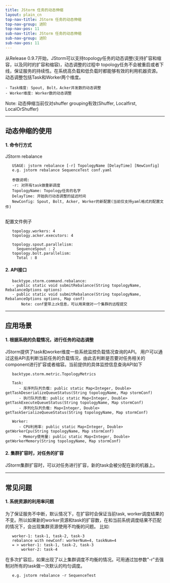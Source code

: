 ```yaml
---
title: JStorm 任务的动态伸缩
layout: plain_cn
top-nav-title: JStorm 任务的动态伸缩
top-nav-group: 进阶
top-nav-pos: 11
sub-nav-title: JStorm 任务的动态伸缩
sub-nav-group: 进阶
sub-nav-pos: 11
---
```

从Release 0.9.7开始，JStorm可以支持topology任务的动态调整(支持扩容和缩容，以及同时的扩容和缩容)，动态调整的过程中   topology任务不会被重启或者下线，保证服务的持续性。在系统高负载和低负载时都能够有效的利用机器资源。
动态调整包括Task和Worker两个维度。

```
- Task维度: Spout, Bolt，Acker并发数的动态调整
- Worker维度: Worker数的动态调整
```

Note: 动态伸缩当前仅对shuffer grouping有效(Shuffer, Localfirst, LocalOrShuffer)

---

## **动态伸缩的使用**

#### 1. 命令行方式

JStorm rebalance

```
   USAGE: jstorm rebalance [-r] TopologyName [DelayTime] [NewConfig]
   e.g. jstorm rebalance SequenceTest conf.yaml

   参数说明:
   -r: 对所有task做重新调度
   TopologyName: Topology任务的名字
   DelayTime: 开始执行动态调整的延迟时间
   NewConfig: Spout, Bolt, Acker, Worker的新配置(当前仅支持yaml格式的配置文件)
            
```

配置文件例子

```
   topology.workers: 4
   topology.acker.executors: 4

   topology.spout.parallelism:
     SequenceSpout : 2
   topology.bolt.parallelism:
     Total : 8
```

#### 2. API接口

```
   backtype.storm.command.rebalance:
   - public static void submitRebalance(String topologyName, RebalanceOptions options)
   - public static void submitRebalance(String topologyName, RebalanceOptions options, Map conf)
       Note: conf里带上zk信息，可以用来做对一个集群的远程提交
```

---

## **应用场景**

#### 1. 根据系统的负载情况，进行任务的动态调整

JStorm提供了task和worker维度一些系统监控负载情况查询的API。 用户可以通过这些API去判断当前任务的负载情况，由此去判断是否要对任务相关的component进行扩容或者缩容。当前提供的具体监控信息查询API如下

```
   backtype.storm.metric.TopologyMetrics

   Task:
      - 反序列队列负载: public static Map<Integer, Double> getTaskDeserializeQueueStatus(String topologyName, Map stormConf)
      - 执行队列负载: public static Map<Integer, Double> getTaskExecuteQueueStatus(String topologyName, Map stormConf)
      - 序列化队列负载: Map<Integer, Double> getTaskSerializeQueueStatus(String topologyName, Map stormConf)

   Worker:
      - CPU利用率: public static Map<Integer, Double> getWorkerCpu(String topologyName, Map stormConf)
      - Memory使用量: public static Map<Integer, Double> getWorkerMemory(String topologyName, Map stormConf)
```

#### 2. 集群扩容时，对任务的扩容

JStorm集群扩容时，可以对任务进行扩容，新的task会被分配在新的机器上。

---

## **常见问题**

#### 1. 系统资源的利用率问题

为了保证服务不中断，默认情况下，在扩容时会保证当前task, worker调度结果的不变。所以如果新的worker资源和task的扩容数，在和当前系统调度结果不匹配的情况下，会出现集群资源使用不均衡的问题。
比如:

``` 
   worker-1: task-1, task-2, task-3
   rebalance with newConf: workerNum=4, taskNum=4
   = > worker-1: task-1, task-2, task-3
       worker-2: task-4
```

在多次扩容后，如果出现了以上集群调度不均衡的情况。可用通过加参数"-r"去强制对所有的task做一次默认的均匀调度。

```
   e.g. jstorm rebalance -r SequenceTest
```